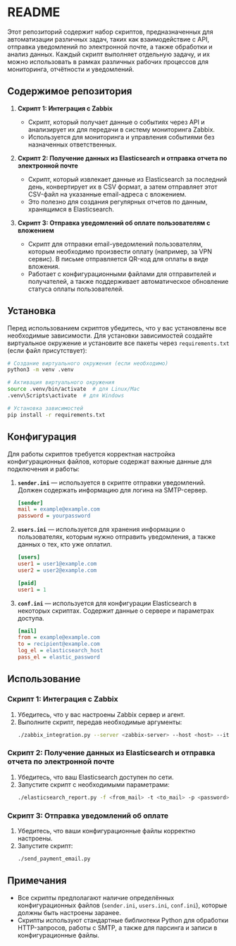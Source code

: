# README

Этот репозиторий содержит набор скриптов, предназначенных для автоматизации различных задач, таких как взаимодействие с API, отправка уведомлений по электронной почте, а также обработки и анализ данных. Каждый скрипт выполняет отдельную задачу, и их можно использовать в рамках различных рабочих процессов для мониторинга, отчётности и уведомлений.

## Содержимое репозитория

1. **Скрипт 1: Интеграция с Zabbix**
   - Скрипт, который получает данные о событиях через API и анализирует их для передачи в систему мониторинга Zabbix. 
   - Используется для мониторинга и управления событиями без назначенных ответственных.
   
2. **Скрипт 2: Получение данных из Elasticsearch и отправка отчета по электронной почте**
   - Скрипт, который извлекает данные из Elasticsearch за последний день, конвертирует их в CSV формат, а затем отправляет этот CSV-файл на указанные email-адреса с вложением.
   - Это полезно для создания регулярных отчетов по данным, хранящимся в Elasticsearch.

3. **Скрипт 3: Отправка уведомлений об оплате пользователям с вложением**
   - Скрипт для отправки email-уведомлений пользователям, которым необходимо произвести оплату (например, за VPN сервис). В письме отправляется QR-код для оплаты в виде вложения.
   - Работает с конфигурационными файлами для отправителей и получателей, а также поддерживает автоматическое обновление статуса оплаты пользователей.

## Установка

Перед использованием скриптов убедитесь, что у вас установлены все необходимые зависимости. Для установки зависимостей создайте виртуальное окружение и установите все пакеты через `requirements.txt` (если файл присутствует):

```bash
# Создание виртуального окружения (если необходимо)
python3 -m venv .venv

# Активация виртуального окружения
source .venv/bin/activate  # для Linux/Mac
.venv\Scripts\activate  # для Windows

# Установка зависимостей
pip install -r requirements.txt
```

## Конфигурация

Для работы скриптов требуется корректная настройка конфигурационных файлов, которые содержат важные данные для подключения и работы:

1. **`sender.ini`** — используется в скрипте отправки уведомлений. Должен содержать информацию для логина на SMTP-сервер.
   ```ini
   [sender]
   mail = example@example.com
   password = yourpassword
   ```

2. **`users.ini`** — используется для хранения информации о пользователях, которым нужно отправить уведомления, а также данных о тех, кто уже оплатил.
   ```ini
   [users]
   user1 = user1@example.com
   user2 = user2@example.com

   [paid]
   user1 = 1
   ```

3. **`conf.ini`** — используется для конфигурации Elasticsearch в некоторых скриптах. Содержит данные о сервере и параметрах доступа.
   ```ini
   [mail]
   from = example@example.com
   to = recipient@example.com
   log_el = elasticsearch_host
   pass_el = elastic_password
   ```

## Использование

### Скрипт 1: Интеграция с Zabbix

1. Убедитесь, что у вас настроены Zabbix сервер и агент.
2. Выполните скрипт, передав необходимые аргументы:
   ```bash
   ./zabbix_integration.py --server <zabbix-server> --host <host> --item <item>
   ```

### Скрипт 2: Получение данных из Elasticsearch и отправка отчета по электронной почте

1. Убедитесь, что ваш Elasticsearch доступен по сети.
2. Запустите скрипт с необходимыми параметрами:
   ```bash
   ./elasticsearch_report.py -f <from_mail> -t <to_mail> -p <password> -i <index_name>
   ```

### Скрипт 3: Отправка уведомлений об оплате

1. Убедитесь, что ваши конфигурационные файлы корректно настроены.
2. Запустите скрипт:
   ```bash
   ./send_payment_email.py
   ```

## Примечания

- Все скрипты предполагают наличие определённых конфигурационных файлов (`sender.ini`, `users.ini`, `conf.ini`), которые должны быть настроены заранее.
- Скрипты используют стандартные библиотеки Python для обработки HTTP-запросов, работы с SMTP, а также для парсинга и записи в конфигурационные файлы.

